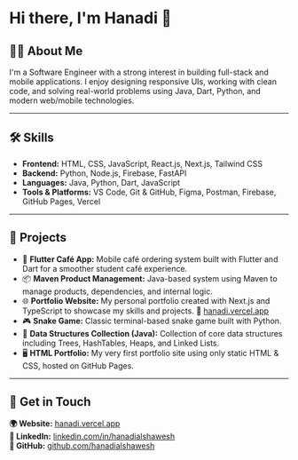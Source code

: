 # Hi there, I'm Hanadi 👋

## 👩‍💻 About Me
I'm a Software Engineer with a strong interest in building full-stack and mobile applications. I enjoy designing responsive UIs, working with clean code, and solving real-world problems using Java, Dart, Python, and modern web/mobile technologies.

---

## 🛠️ Skills

- **Frontend:** HTML, CSS, JavaScript, React.js, Next.js, Tailwind CSS  
- **Backend:** Python, Node.js, Firebase, FastAPI  
- **Languages:** Java, Python, Dart, JavaScript  
- **Tools & Platforms:** VS Code, Git & GitHub, Figma, Postman, Firebase, GitHub Pages, Vercel

---

## 🚀 Projects

- 📱 **Flutter Café App:** Mobile café ordering system built with Flutter and Dart for a smoother student café experience.  
- 📦 **Maven Product Management:** Java-based system using Maven to manage products, dependencies, and internal logic.  
- 🌐 **Portfolio Website:** My personal portfolio created with Next.js and TypeScript to showcase my skills and projects. 🔗 [hanadi.vercel.app](https://hanadi.vercel.app)  
- 🎮 **Snake Game:** Classic terminal-based snake game built with Python.  
- 🧮 **Data Structures Collection (Java):** Collection of core data structures including Trees, HashTables, Heaps, and Linked Lists.  
- 🖥️ **HTML Portfolio:** My very first portfolio site using only static HTML & CSS, hosted on GitHub Pages.

---

## 🤝 Get in Touch

**🌍 Website:** [hanadi.vercel.app](https://hanadi.vercel.app)  
**💼 LinkedIn:** [linkedin.com/in/hanadialshawesh](https://www.linkedin.com/in/hanadialshawesh)  
**🐙 GitHub:** [github.com/hanadialshawesh](https://github.com/hanadialshawesh)

<!-- You can add more social links if you use Twitter, Instagram, etc. -->
